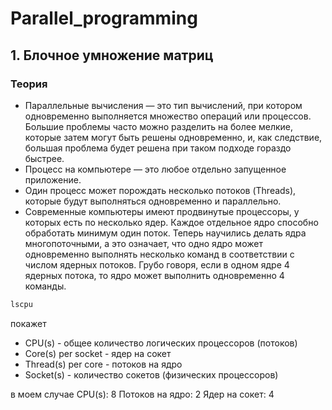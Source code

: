 # Parallel_programming
## 1. Блочное умножение матриц
### Теория
- Параллельные вычисления — это тип вычислений, при котором одновременно выполняется множество операций или процессов. Большие проблемы часто можно разделить на более мелкие, которые затем могут быть решены одновременно, и, как следствие, большая проблема будет решена при таком подходе гораздо быстрее.
- Процесс на компьютере — это любое отдельно запущенное приложение.
- Один процесс может порождать несколько потоков (Threads), которые будут выполняться одновременно и параллельно.
- Современные компьютеры имеют продвинутые процессоры, у которых есть по несколько ядер. Каждое отдельное ядро способно обработать минимум один поток. Теперь научились делать ядра многопоточными, а это означает, что одно ядро может одновременно выполнять несколько команд в соответствии с числом ядерных потоков. Грубо говоря, если в одном ядре 4 ядерных потока, то ядро может выполнить одновременно 4 команды.
```bash
lscpu 
```
покажет 
- CPU(s) - общее количество логических процессоров (потоков)
- Core(s) per socket - ядер на сокет
- Thread(s) per core - потоков на ядро
- Socket(s) - количество сокетов (физических процессоров)

в моем случае
CPU(s):                   8
    Потоков на ядро:      2
    Ядер на сокет:        4
